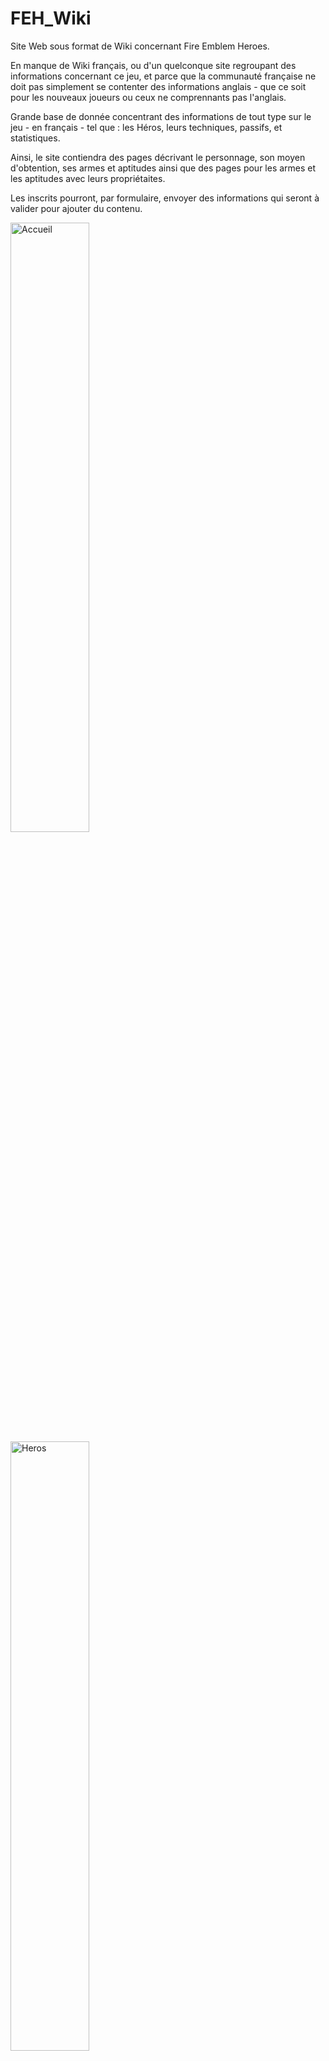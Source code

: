 # FEH_Wiki

Site Web sous format de Wiki concernant Fire Emblem Heroes.

En manque de Wiki français, ou d'un quelconque site regroupant des informations concernant ce jeu, et parce que la communauté française ne doit pas simplement se contenter des informations anglais - que ce soit pour les nouveaux joueurs ou ceux ne comprennants pas l'anglais.

Grande base de donnée concentrant des informations de tout type sur le jeu - en français - tel que : les Héros, leurs techniques, passifs, et statistiques.

Ainsi, le site contiendra des pages décrivant le personnage, son moyen d'obtention, ses armes et aptitudes ainsi que des pages pour les armes et les aptitudes avec leurs propriétaites.

Les inscrits pourront, par formulaire, envoyer des informations qui seront à valider pour ajouter du contenu.

<a href="https://ibb.co/ihk3Ha"><img src="https://preview.ibb.co/dwFQVv/Accueil.jpg" alt="Accueil" width=50%></a>
<a href="https://ibb.co/fzAQVv"><img src="https://preview.ibb.co/gXmzqv/H_ros.jpg" alt="Heros" width=50%></a>
<a href="https://ibb.co/eAiqxa"><img src="https://preview.ibb.co/id3qxa/Armes.jpg" alt="Armes" width=50%></a>
<a href="https://ibb.co/gh4Vxa"><img src="https://preview.ibb.co/h7x5Vv/Arborescense.jpg" alt="Arborescense" width=50%></a>


# Fonctionnalités 

- Liste des Héros et description (Statistiques, Armes, Aptitiudes)
- Liste des Armes (Puissance, Porté, Possesseurs et Transmission)
- Liste des Aptitudes (Effet, Posseseurs et Transmission)

- Accès aux dernières Annonces du jeu
- Affichage des Héros Bonus de l'arène de la semaine
- Affichage des Bannières de Tirage


# Technologies

Site développé en HTML/CSS et PHP - pour la gestion des pages

# Datas

BDD des personnages (76) en ma possesion complète et celle des armes aussi
